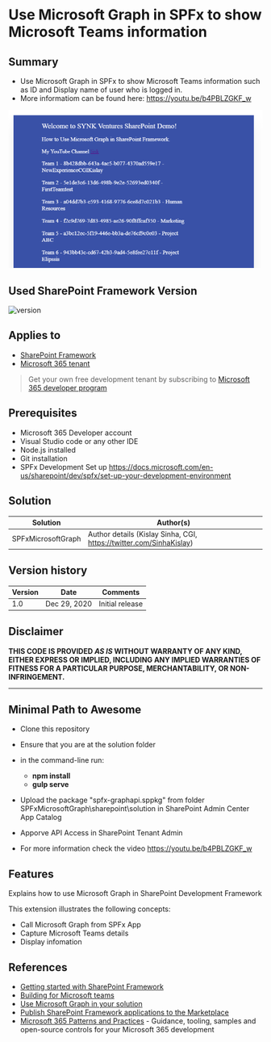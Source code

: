 # Use Microsoft Graph in SPFx to show Microsoft Teams information

## Summary

- Use Microsoft Graph in SPFx to show Microsoft Teams information such as ID and Display name of user who is logged in.
- More informatiom can be found here: https://youtu.be/b4PBLZGKF_w


![](spfxgraph.PNG)

## Used SharePoint Framework Version

![version](https://img.shields.io/badge/version-1.11-green.svg)

## Applies to

- [SharePoint Framework](https://aka.ms/spfx)
- [Microsoft 365 tenant](https://docs.microsoft.com/en-us/sharepoint/dev/spfx/set-up-your-developer-tenant)

> Get your own free development tenant by subscribing to [Microsoft 365 developer program](http://aka.ms/o365devprogram)

## Prerequisites

- Microsoft 365 Developer account
- Visual Studio code or any other IDE
- Node.js installed
- Git installation
- SPFx Development Set up https://docs.microsoft.com/en-us/sharepoint/dev/spfx/set-up-your-development-environment

## Solution

Solution|Author(s)
--------|---------
SPFxMicrosoftGraph | Author details (Kislay Sinha, CGI, https://twitter.com/SinhaKislay)

## Version history

Version|Date|Comments
-------|----|--------
1.0|Dec 29, 2020|Initial release

## Disclaimer

**THIS CODE IS PROVIDED *AS IS* WITHOUT WARRANTY OF ANY KIND, EITHER EXPRESS OR IMPLIED, INCLUDING ANY IMPLIED WARRANTIES OF FITNESS FOR A PARTICULAR PURPOSE, MERCHANTABILITY, OR NON-INFRINGEMENT.**

---

## Minimal Path to Awesome

- Clone this repository
- Ensure that you are at the solution folder
- in the command-line run:
  - **npm install**
  - **gulp serve**

- Upload the package "spfx-graphapi.sppkg" from folder SPFxMicrosoftGraph\sharepoint\solution in SharePoint Admin Center App Catalog
- Apporve API Access in SharePoint Tenant Admin
- For more information check the video https://youtu.be/b4PBLZGKF_w


## Features

Explains how to use Microsoft Graph in SharePoint Development Framework 

This extension illustrates the following concepts:

- Call Microsoft Graph from SPFx App
- Capture Microsoft Teams details
- Display infomation


## References

- [Getting started with SharePoint Framework](https://docs.microsoft.com/en-us/sharepoint/dev/spfx/set-up-your-developer-tenant)
- [Building for Microsoft teams](https://docs.microsoft.com/en-us/sharepoint/dev/spfx/build-for-teams-overview)
- [Use Microsoft Graph in your solution](https://docs.microsoft.com/en-us/sharepoint/dev/spfx/web-parts/get-started/using-microsoft-graph-apis)
- [Publish SharePoint Framework applications to the Marketplace](https://docs.microsoft.com/en-us/sharepoint/dev/spfx/publish-to-marketplace-overview)
- [Microsoft 365 Patterns and Practices](https://aka.ms/m365pnp) - Guidance, tooling, samples and open-source controls for your Microsoft 365 development
